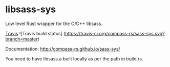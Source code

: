 libsass-sys
===========
Low level Rust wrapper for the C/C++ libsass.

[Travis](https://travis-ci.org/compass-rs/sass-sys) ![Travis build status]
(https://travis-ci.org/compass-rs/sass-sys.svg?branch=master)

Documentation: http://compass-rs.github.io/sass-sys/



You need to have libsass.a built locally as per the path in build.rs.

